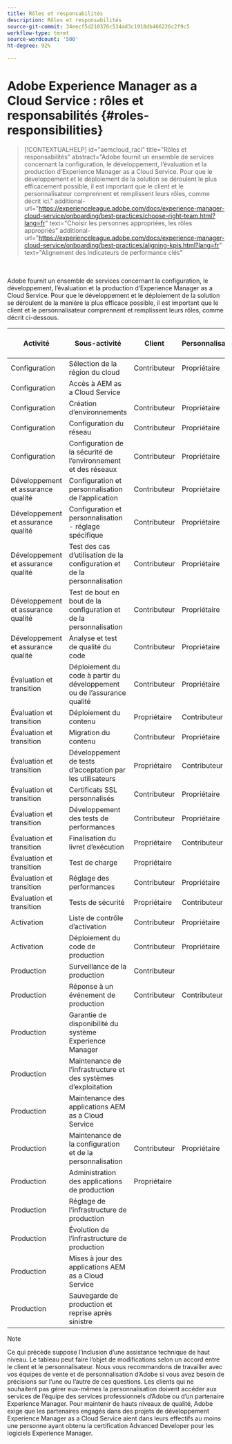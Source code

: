 ```yaml
---
title: Rôles et responsabilités
description: Rôles et responsabilités
source-git-commit: 34eecf5d210376c534ad3c1918db466226c2f9c5
workflow-type: tm+mt
source-wordcount: '500'
ht-degree: 92%

---
```



# Adobe Experience Manager as a Cloud Service : rôles et responsabilités {#roles-responsibilities}

>[!CONTEXTUALHELP]
>id="aemcloud_raci"
>title="Rôles et responsabilités"
>abstract="Adobe fournit un ensemble de services concernant la configuration, le développement, l’évaluation et la production d’Experience Manager as a Cloud Service. Pour que le développement et le déploiement de la solution se déroulent le plus efficacement possible, il est important que le client et le personnalisateur comprennent et remplissent leurs rôles, comme décrit ici."
>additional-url="https://experienceleague.adobe.com/docs/experience-manager-cloud-service/onboarding/best-practices/choose-right-team.html?lang=fr" text="Choisir les personnes appropriées, les rôles appropriés"
>additional-url="https://experienceleague.adobe.com/docs/experience-manager-cloud-service/onboarding/best-practices/aligning-kpis.html?lang=fr" text="Alignement des indicateurs de performance clés"

<br></br>
Adobe fournit un ensemble de services concernant la configuration, le développement, l’évaluation et la production d’Experience Manager as a Cloud Service. Pour que le développement et le déploiement de la solution se déroulent de la manière la plus efficace possible, il est important que le client et le personnalisateur comprennent et remplissent leurs rôles, comme décrit ci-dessous.


| Activité | Sous-activité | Client | Personnalisateur | Adobe | Fonctionnalité de Cloud Manager |
|---------------------------------|-------------------------------------------------------|-------------|-------------|---------|-----------------------------|
| Configuration | Sélection de la région du cloud | Contributeur | Propriétaire | Conseiller | Oui |
| Configuration | Accès à AEM as a Cloud Service |  |  | Propriétaire | Oui |
| Configuration | Création d’environnements | Contributeur | Propriétaire | Conseiller | Oui |
| Configuration | Configuration du réseau | Contributeur | Propriétaire | Conseiller | Oui |
| Configuration | Configuration de la sécurité de l’environnement et des réseaux | Contributeur | Propriétaire | Conseiller | Oui |
| Développement et assurance qualité | Configuration et personnalisation de l’application | Contributeur | Propriétaire |  |  |
| Développement et assurance qualité | Configuration et personnalisation - réglage spécifique | Contributeur | Propriétaire |  |  |
| Développement et assurance qualité | Test des cas d’utilisation de la configuration et de la personnalisation | Contributeur | Propriétaire |  |  |
| Développement et assurance qualité | Test de bout en bout de la configuration et de la personnalisation | Contributeur | Propriétaire |  |  |
| Développement et assurance qualité | Analyse et test de qualité du code | Contributeur | Propriétaire | Conseiller | Oui |
| Évaluation et transition | Déploiement du code à partir du développement ou de l’assurance qualité | Contributeur | Propriétaire | Conseiller | Oui |
| Évaluation et transition | Déploiement du contenu | Propriétaire | Contributeur |  |  |
| Évaluation et transition | Migration du contenu | Contributeur | Propriétaire |  |  |
| Évaluation et transition | Développement de tests d’acceptation par les utilisateurs | Propriétaire | Contributeur |  |  |
| Évaluation et transition | Certificats SSL personnalisés | Contributeur | Propriétaire | Conseiller | Oui |
| Évaluation et transition | Développement des tests de performances | Contributeur | Propriétaire |  |  |
| Évaluation et transition | Finalisation du livret d’exécution | Propriétaire | Contributeur |  |  |
| Évaluation et transition | Test de charge | Propriétaire |  |  |  |
| Évaluation et transition | Réglage des performances | Contributeur | Propriétaire |  |  |
| Évaluation et transition | Tests de sécurité | Propriétaire | Contributeur |  |  |
| Activation | Liste de contrôle d’activation | Contributeur | Propriétaire |  |  |
| Activation | Déploiement du code de production | Contributeur | Propriétaire | Conseiller | Oui |
| Production | Surveillance de la production | Contributeur |  | Propriétaire |  |
| Production | Réponse à un événement de production | Contributeur | Contributeur | Propriétaire |  |
| Production | Garantie de disponibilité du système Experience Manager |  |  | Propriétaire |  |
| Production | Maintenance de l’infrastructure et des systèmes d’exploitation |  |  | Propriétaire |  |
| Production | Maintenance des applications AEM as a Cloud Service |  |  | Propriétaire |  |
| Production | Maintenance de la configuration et de la personnalisation | Contributeur | Propriétaire |  |  |
| Production | Administration des applications de production | Propriétaire |  |  |  |
| Production | Réglage de l’infrastructure de production |  |  | Propriétaire |  |
| Production | Évolution de l’infrastructure de production |  |  | Propriétaire |  |
| Production | Mises à jour des applications AEM as a Cloud Service |  |  | Propriétaire |  |
| Production | Sauvegarde de production et reprise après sinistre |  |  | Propriétaire |  |

>[!NOTE]
>
> Ce qui précède suppose l’inclusion d’une assistance technique de haut niveau. Le tableau peut faire l’objet de modifications selon un accord entre le client et le personnalisateur. Nous vous recommandons de travailler avec vos équipes de vente et de personnalisation d’Adobe si vous avez besoin de précisions sur l’une ou l’autre de ces questions.
> Les clients qui ne souhaitent pas gérer eux-mêmes la personnalisation doivent accéder aux services de l’équipe des services professionnels d’Adobe ou d’un partenaire Experience Manager.
>Pour maintenir de hauts niveaux de qualité, Adobe exige que les partenaires engagés dans des projets de développement Experience Manager as a Cloud Service aient dans leurs effectifs au moins une personne ayant obtenu la certification Advanced Developer pour les logiciels Experience Manager.
